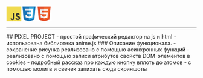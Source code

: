 <div><img src="https://github.com/devicons/devicon/blob/master/icons/javascript/javascript-original.svg" title="JavaScript" alt="JavaScript" width="40" height="40"/><img src="https://github.com/devicons/devicon/blob/master/icons/css3/css3-original.svg" title="CSS" alt="CSS" width="40" height="40"/><img src="https://github.com/devicons/devicon/blob/master/icons/html5/html5-original.svg" title="HTML" alt="HTML" width="40" height="40"/></div>
<hr>
## PIXEL PROJECT
- простой графический редактор на js и html
- использована библиотека anime.js
### Описание функционала.
- сохранение рисунка реализовано с помощью асинхронных функций 
- реализовано с помощью записи атрибутов свойств DOM-элементов в cookies
- подробный рассказ про каждую кнопку вплоть до атомов
- с помощью молитв и свечек запихать сюда скриншоты
</hr>
